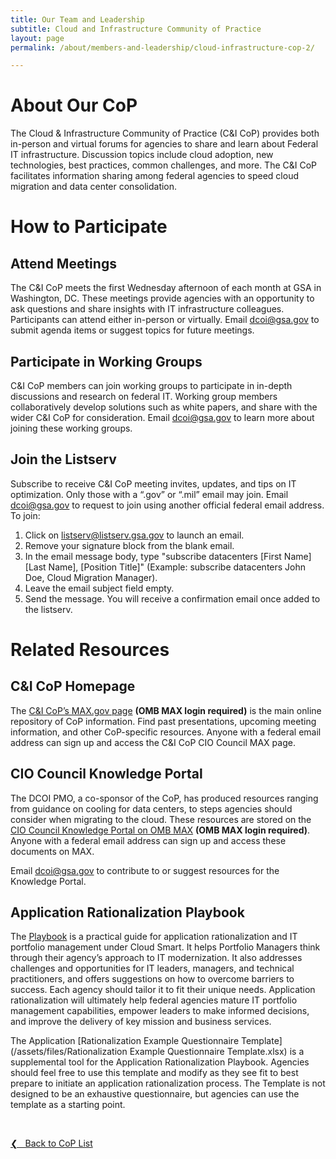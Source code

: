```yaml
---
title: Our Team and Leadership
subtitle: Cloud and Infrastructure Community of Practice
layout: page
permalink: /about/members-and-leadership/cloud-infrastructure-cop-2/

---
```

# About Our CoP
The Cloud & Infrastructure Community of Practice (C&I CoP) provides both in-person and virtual forums for agencies to share and learn about Federal IT infrastructure. Discussion topics include cloud adoption, new technologies, best practices, common challenges, and more. The C&I CoP facilitates information sharing among federal agencies to speed cloud migration and data center consolidation.

# How to Participate
## Attend Meetings
The C&I CoP meets the first Wednesday afternoon of each month at GSA in Washington, DC. These meetings provide agencies with an opportunity to ask questions and share insights with IT infrastructure colleagues. Participants can attend either in-person or virtually. Email [dcoi@gsa.gov](mailto:dcoi@gsa.gov) to submit agenda items or suggest topics for future meetings.

## Participate in Working Groups
C&I CoP members can join working groups to participate in in-depth discussions and research on federal IT. Working group members collaboratively develop solutions such as white papers, and share with the wider C&I CoP for consideration. Email [dcoi@gsa.gov](mailto:dcoi@gsa.gov) to learn more about joining these working groups.

## Join the Listserv
Subscribe to receive C&I CoP meeting invites, updates, and tips on IT optimization. Only those with a “.gov” or “.mil” email may join. Email [dcoi@gsa.gov](mailto:dcoi@gsa.gov) to request to join using another official federal email address. To join:

1. Click on [listserv@listserv.gsa.gov](mailto:listserv@listserv.gsa.govye) to launch an email.
2. Remove your signature block from the blank email.
3. In the email message body, type "subscribe datacenters [First Name] [Last Name], [Position Title]" (Example: subscribe datacenters John Doe, Cloud Migration Manager).
4. Leave the email subject field empty.
5. Send the message. You will receive a confirmation email once added to the listserv.

# Related Resources
## C&I CoP Homepage
The [C&I CoP’s MAX.gov page](https://community.max.gov/display/Egov/CIO+Council+Data+Center+Optimization+Initiative+Community+of+Practice) **(OMB MAX login required)** is the main online repository of CoP information. Find past presentations, upcoming meeting information, and other CoP-specific resources. Anyone with a federal email address can sign up and access the C&I CoP CIO Council MAX page.

## CIO Council Knowledge Portal
The DCOI PMO, a co-sponsor of the CoP, has produced resources ranging from guidance on cooling for data centers, to steps agencies should consider when migrating to the cloud. These resources are stored on the [CIO Council Knowledge Portal on OMB MAX](https://community.max.gov/x/8YwyK) **(OMB MAX login required)**. Anyone with a federal email address can sign up and access these documents on MAX.

Email [dcoi@gsa.gov](mailto:dcoi@gsa.gov) to contribute to or suggest resources for the Knowledge Portal.

## Application Rationalization Playbook
The [Playbook](/assets/files/Application-Rationalization-Playbook.pdf) is a practical guide for application rationalization and IT portfolio management under Cloud Smart. It helps Portfolio Managers think through their agency’s approach to IT modernization. It also addresses challenges and opportunities for IT leaders, managers, and technical practitioners, and offers suggestions on how to overcome barriers to success. Each agency should tailor it to fit their unique needs. Application rationalization will ultimately help federal agencies mature IT portfolio management capabilities, empower leaders to make informed decisions, and improve the delivery of key mission and business services.

The Application [Rationalization Example Questionnaire Template](/assets/files/Rationalization Example Questionnaire Template.xlsx) is a supplemental tool for the Application Rationalization Playbook. Agencies should feel free to use this template and modify as they see fit to best prepare to initiate an application rationalization process. The Template is not designed to be an exhaustive questionnaire, but agencies can use the template as a starting point.

&nbsp;

<a href="{{site.baseurl}}/about/members-and-leadership/#council-committees">&#10094; &nbsp; Back to CoP List</a><br>
